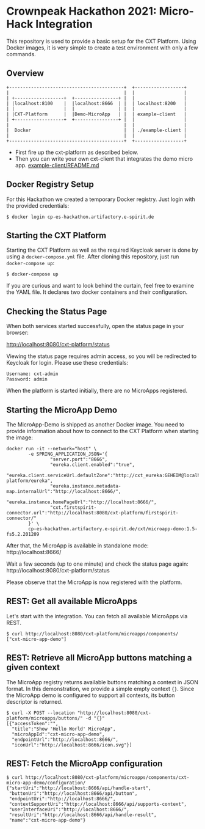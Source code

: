 # Crownpeak Hackathon 2021: Micro-Hack Integration

This repository is used to provide a basic setup for the CXT Platform.
Using Docker images, it is very simple to create a test environment
with only a few commands.

## Overview

```
+------------------------------------------+  +------------------+
|                                          |  |                  |
| +------------------+  +----------------+ |  |                  |
| |localhost:8100    |  |localhost:8666  | |  | localhost:8200   |
| |                  |  |                | |  |                  |
| |CXT-Platform      |  |Demo-MicroApp   | |  | example-client   |
| +------------------+  +----------------+ |  |                  |
|                                          |  |                  |
|  Docker                                  |  | ./example-client |
|                                          |  |                  |
+------------------------------------------+  +------------------+
```

 * First fire up the cxt-platform as described below.
 * Then you can write your own cxt-client that integrates the demo micro app. [example-client/README.md](./example-client/README.md)

## Docker Registry Setup

For this Hackathon we created a temporary Docker registry.
Just login with the provided credentials:

```shell
$ docker login cp-es-hackathon.artifactory.e-spirit.de
```

## Starting the CXT Platform

Starting the CXT Platform as well as the required Keycloak server
is done by using a `docker-compose.yml` file. After cloning this repository,
just run `docker-compose up`:

```shell
$ docker-compose up
```

If you are curious and want to look behind the curtain, feel free to examine the
YAML file. It declares two docker containers and their configuration.

## Checking the Status Page

When both services started successfully, open the status page in your browser:

[http://localhost:8080/cxt-platform/status](http://localhost:8080/cxt-platform/status)

Viewing the status page requires admin access, so you will be redirected to
Keycloak for login. Please use these credentials:

```
Username: cxt-admin
Password: admin
```

When the platform is started initially, there are no MicroApps registered.

## Starting the MicroApp Demo

The MicroApp-Demo is shipped as another Docker image. You need to provide information
about how to connect to the CXT Platform when starting the image:

```shell
docker run -it --network="host" \
        -e SPRING_APPLICATION_JSON='{
                "server.port":"8666",
                "eureka.client.enabled":"true",
                "eureka.client.serviceUrl.defaultZone":"http://cxt_eureka:GEHEIM@localhost:8080/cxt-platform/eureka",
                "eureka.instance.metadata-map.internalUrl":"http://localhost:8666/",
                "eureka.instance.homePageUrl":"http://localhost:8666/",
                "cxt.firstspirit-connector.url":"http://localhost:8080/cxt-platform/firstspirit-connector/"
        }' \
        cp-es-hackathon.artifactory.e-spirit.de/cxt/microapp-demo:1.5-fs5.2.201209
```

After that, the MicroApp is available in standalone mode: http://localhost:8666/

Wait a few seconds (up to one minute) and check the status page again: http://localhost:8080/cxt-platform/status

Please observe that the MicroApp is now registered with the platform.

## REST: Get all available MicroApps

Let's start with the integration. You can fetch all available MicroApps via REST.

```shell
$ curl http://localhost:8080/cxt-platform/microapps/components/
["cxt-micro-app-demo"]
```

## REST: Retrieve all MicroApp buttons matching a given context 

The MicroApp registry returns available buttons matching a context in JSON format.
In this demonstration, we provide a simple empty context `{}`. Since the MicroApp demo
is configured to support all contexts, its button descriptor is returned.

```shell
$ curl -X POST --location "http://localhost:8080/cxt-platform/microapps/buttons/" -d "{}"    
[{"accessToken":"",
  "title":"Show 'Hello World' MicroApp",
  "microAppId":"cxt-micro-app-demo",
  "endpointUrl":"http://localhost:8666/",
  "iconUrl":"http://localhost:8666/icon.svg"}]
```

## REST: Fetch the MicroApp configuration

```shell
$ curl http://localhost:8080/cxt-platform/microapps/components/cxt-micro-app-demo/configuration/
{"startUri":"http://localhost:8666/api/handle-start",
 "buttonUri":"http://localhost:8666/api/button",
 "endpointUri":"http://localhost:8666/",
 "contextSupportUri":"http://localhost:8666/api/supports-context",
 "userInterfaceUri":"http://localhost:8666/",
 "resultUri":"http://localhost:8666/api/handle-result",
 "name":"cxt-micro-app-demo"}
```